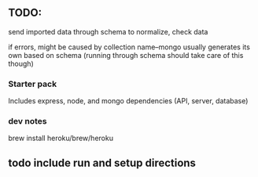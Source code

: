 
## TODO: 

send imported data through schema to normalize, check data

if errors, might be caused by collection name–mongo usually generates its own based on schema (running through schema should take care of this though)

### Starter pack
Includes express, node, and mongo dependencies (API, server, database)

### dev notes
brew install heroku/brew/heroku

## todo include run and setup directions
